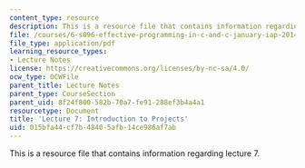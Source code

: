 ```yaml
---
content_type: resource
description: This is a resource file that contains information regarding lecture 7.
file: /courses/6-s096-effective-programming-in-c-and-c-january-iap-2014/015bfa44cf7b48405afb14ce986af7ab_MIT6_S096IAP14_Lecture7.pdf
file_type: application/pdf
learning_resource_types:
- Lecture Notes
license: https://creativecommons.org/licenses/by-nc-sa/4.0/
ocw_type: OCWFile
parent_title: Lecture Notes
parent_type: CourseSection
parent_uid: 8f24f800-582b-70a7-fe91-288ef3b4a4a1
resourcetype: Document
title: 'Lecture 7: Introduction to Projects'
uid: 015bfa44-cf7b-4840-5afb-14ce986af7ab
---
```

This is a resource file that contains information regarding lecture 7.